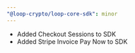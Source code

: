 ```yaml
---
"@loop-crypto/loop-core-sdk": minor
---
```


- Added Checkout Sessions to SDK
- Added Stripe Invoice Pay Now to SDK
